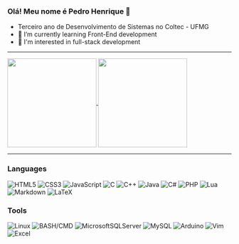 ### Olá! Meu nome é Pedro Henrique :wave:

- Terceiro ano de Desenvolvimento de Sistemas no Coltec - UFMG
- 🌱 I’m currently learning Front-End development
- 👀 I'm interested in full-stack development

---

<!-- Estatísticas -->
<a href="https://github.com/DevWannabe-dot">
  <img height=200 align="center" src="https://github-readme-devwannabedots-projects.vercel.app/api?username=DevWannabe-dot&show_icons=true&theme=highcontrast&include_all_commits=true&count_private=true&show=discussions_started,discussions_answered&hide=stars&exclude_repo=github-readme" />
</a>
<a href="https://github.com/DevWannabe-dot">
  <img height=200 align="center" src="https://github-readme-devwannabedots-projects.vercel.app/api/top-langs/?username=devwannabe-dot&layout=compact&theme=highcontrast&include_all_commits=true&count_private=true&exclude_repo=github-readme&hide=hlsl,shaderlab" />
</a>

---

<!-- Afinidades -->
### Languages
![HTML5](https://img.shields.io/badge/html5-%23E34F26.svg?style=for-the-badge&logo=html5&logoColor=white)
![CSS3](https://img.shields.io/badge/css3-%231572B6.svg?style=for-the-badge&logo=css3&logoColor=white)
![JavaScript](https://img.shields.io/badge/javascript-%23323330.svg?style=for-the-badge&logo=javascript&logoColor=%23F7DF1E)
![C](https://img.shields.io/badge/c-%2300599C.svg?style=for-the-badge&logo=c&logoColor=white)
![C++](https://img.shields.io/badge/c++-%2300599C.svg?style=for-the-badge&logo=c%2B%2B&logoColor=white)
![Java](https://img.shields.io/badge/Java-ED8B00?style=for-the-badge&logo=openjdk&logoColor=white)
![C#](https://img.shields.io/badge/c%23-%23239120.svg?style=for-the-badge&logo=csharp&logoColor=white)
![PHP](https://img.shields.io/badge/PHP-777BB4?style=for-the-badge&logo=php&logoColor=white)
![Lua](https://img.shields.io/badge/Lua-2C2D72?style=for-the-badge&logo=lua&logoColor=white)
![Markdown](https://img.shields.io/badge/Markdown-000000?style=for-the-badge&logo=markdown&logoColor=white)
![LaTeX](https://img.shields.io/badge/LaTeX-008080?style=for-the-badge&logo=LaTeX&logoColor=white)
### Tools
![Linux](https://img.shields.io/badge/Linux-FCC624?style=for-the-badge&logo=linux&logoColor=black)
![BASH/CMD](https://img.shields.io/badge/Shell_Script-121011?style=for-the-badge&logo=gnu-bash&logoColor=white)
![MicrosoftSQLServer](https://img.shields.io/badge/Microsoft%20SQL%20Server-CC2927?style=for-the-badge&logo=microsoft%20sql%20server&logoColor=white)
![MySQL](https://img.shields.io/badge/mysql-4479A1.svg?style=for-the-badge&logo=mysql&logoColor=white)
![Arduino](https://img.shields.io/badge/Arduino-00979D?style=for-the-badge&logo=Arduino&logoColor=white)
![Vim](https://img.shields.io/badge/VIM-%2311AB00.svg?&style=for-the-badge&logo=vim&logoColor=white)
![Excel](https://img.shields.io/badge/Microsoft_Excel-217346?style=for-the-badge&logo=microsoft-excel&logoColor=white)


<!-- EOF -->
